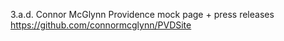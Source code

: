 3.a.d. Connor McGlynn
Providence mock page + press releases
https://github.com/connormcglynn/PVDSite